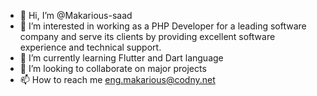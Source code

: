 - 👋 Hi, I’m @Makarious-saad
- 👀 I’m interested in working as a PHP Developer for a leading software company and serve its clients by providing excellent software experience and technical support.
- 🌱 I’m currently learning Flutter and Dart language
- 💞️ I’m looking to collaborate on major projects
- 📫 How to reach me eng.makarious@codny.net

<!---
Makarious-saad/Makarious-saad is a ✨ special ✨ repository because its `README.md` (this file) appears on your GitHub profile.
You can click the Preview link to take a look at your changes.
--->
